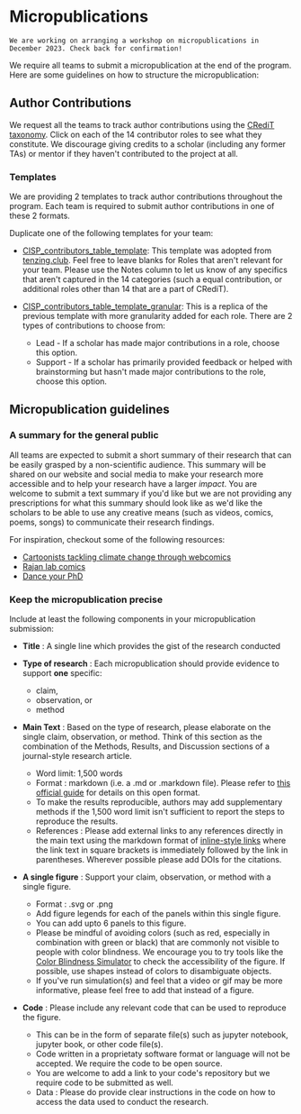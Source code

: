 # Micropublications

```{admonition} Workshop
We are working on arranging a workshop on micropublications in December 2023. Check back for confirmation! 
```
We require all teams to submit a micropublication at the end of the program. Here are some guidelines on how to structure the micropublication:

## Author Contributions
We request all the teams to track author contributions using the [CRediT taxonomy](https://credit.niso.org). Click on each of the 14 contributor roles to see what they constitute. We discourage giving credits to a scholar (including any former TAs) or mentor if they haven't contributed to the project at all. 

### Templates 
We are providing 2 templates to track author contributions throughout the program. Each team is required to submit author contributions in one of these 2 formats. 

Duplicate one of the following templates for your team:
* [CISP_contributors_table_template](https://docs.google.com/spreadsheets/d/1A1CVYuJeA5iHGfL7jivkryWMxIZJTp5vbcd2Jdw9t9k/edit?usp=sharing): This template was adopted from [tenzing.club](https://contributorshipcollaboration.github.io/projects/tenzingclub). Feel free to leave blanks for Roles that aren't relevant for your team. Please use the Notes column to let us know of any specifics that aren't captured in the 14 categories (such a equal contribution, or additional roles other than 14 that are a part of CRediT).

* [CISP_contributors_table_template_granular](https://docs.google.com/spreadsheets/d/1xhmLgNYWlkJFdLRyZ9MHa5uT6nSgOkS7YwOUvDRRJAE/edit?usp=sharing): This is a replica of the previous template with more granularity added for each role. There are 2 types of contributions to choose from:
  - Lead - If a scholar has made major contributions in a role, choose this option.
  - Support - If a scholar has primarily provided feedback or helped with brainstorming but hasn't made major contributions to the role, choose this option.

## Micropublication guidelines
### A summary for the general public
All teams are expected to submit a short summary of their research that can be easily grasped by a non-scientific audience. This summary will be shared on our website and social media to make your research more accessible and to help your research have a larger *impact*. You are welcome to submit a text summary if you'd like but we are not providing any prescriptions for what this summary should look like as we'd like the scholars to be able to use any creative means (such as videos, comics, poems, songs) to communicate their research findings. 

For inspiration, checkout some of the following resources:
- [Cartoonists tackling climate change through webcomics](https://www.dw.com/en/cartoonists-tackling-climate-change-through-webcomics/a-63499432)
- [Rajan lab comics](https://www.rajanlab.com/comics)
- [Dance your PhD](https://www.youtube.com/results?search_query=dance+your+phd)

### Keep the micropublication precise
Include at least the following components in your micropublication submission:
- **Title** : A single line which provides the gist of the research conducted
  
- **Type of research** : Each micropublication should provide evidence to support **one** specific:
  - claim,
  - observation, or
  - method
    
- **Main Text** : Based on the type of research, please elaborate on the single claim, observation, or method. Think of this section as the combination of the Methods, Results, and Discussion sections of a journal-style research article. 
  - Word limit: 1,500 words
  - Format : markdown (i.e. a .md or .markdown file). Please refer to [this official guide](https://daringfireball.net/projects/markdown/) for details on this open format.
  - To make the results reproducible, authors may add supplementary methods if the 1,500 word limit isn't sufficient to report the steps to reproduce the results.
  - References : Please add external links to any references directly in the main text using the markdown format of [inline-style links](https://daringfireball.net/projects/markdown/syntax#link) where the link text in square brackets is immediately followed by the link in parentheses. Wherever possible please add DOIs for the citations. 
      
- **A single figure** : Support your claim, observation, or method with a single figure.
  - Format : .svg or .png
  - Add figure legends for each of the panels within this single figure.
  - You can add upto 6 panels to this figure.
  - Please be mindful of avoiding colors (such as red, especially in combination with green or black) that are commonly not visible to people with color blindness. We encourage you to try tools like the [Color Blindness Simulator](https://www.color-blindness.com/coblis-color-blindness-simulator) to check the accessibility of the figure. If possible, use shapes instead of colors to disambiguate objects.
  - If you've run simulation(s) and feel that a video or gif may be more informative, please feel free to add that instead of a figure.
 
- **Code** : Please include any relevant code that can be used to reproduce the figure.
  - This can be in the form of separate file(s) such as jupyter notebook, jupyter book, or other code file(s).
  - Code written in a proprietaty software format or language will not be accepted. We require the code to be open source.
  - You are welcome to add a link to your code's repository but we require code to be submitted as well.
  - Data : Please do provide clear instructions in the code on how to access the data used to conduct the research.
    
